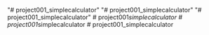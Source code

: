 "# project001_simplecalculator" 
"# project001_simplecalculator" 
"# project001_simplecalculator" 
#   p r o j e c t 0 0 1 _ s i m p l e c a l c u l a t o r  
 #   p r o j e c t 0 0 1 _ s i m p l e c a l c u l a t o r  
 #   p r o j e c t 0 0 1 _ s i m p l e c a l c u l a t o r  
 